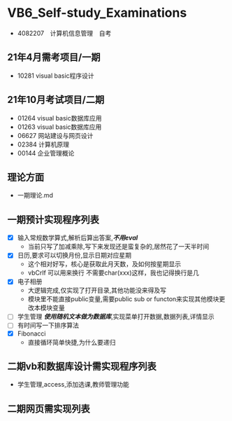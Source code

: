 # VB6_Self-study_Examinations
- 4082207　计算机信息管理　自考
## 21年4月需考项目/一期
- 10281 visual basic程序设计

## 21年10月考试项目/二期
- 01264 visual basic数据库应用
- 01263 visual basic数据库应用
- 06627 网站建设与网页设计
- 02384 计算机原理
- 00144 企业管理概论


## 理论方面
- 一期理论.md

## 一期预计实现程序列表
- [x] 输入常规数学算式,解析后算出答案,***不用eval***
    - 当前只写了加减乘除,写下来发现还是蛮复杂的,居然花了一天半时间
- [x] 日历,要求可以切换月份,显示日期对应星期
    - 这个相对好写，核心是获取此月天数，及如何按星期显示
    - vbCrlf 可以用来换行 不需要char(xxx)这样，我也记得换行是几
- [x] 电子相册
    - 大逻辑完成,仅实现了打开目录,其他功能没来得及写
    - 模块里不能直接public变量,需要public sub or functon来实现其他模块更改本模块变量 
- [ ] 学生管理 ***使用随机文本做为数据库***,实现菜单打开数据,数据列表,详情显示
- [ ] 有时间写一下排序算法
- [x] Fibonacci
    - 直接循环简单快捷,为什么要递归
    


## 二期vb和数据库设计需实现程序列表
- 学生管理,access,添加选课,教师管理功能

## 二期网页需实现列表
